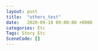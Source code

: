 ```yaml
---
layout: post
title:  "others_test"
date:   2020-09-18 09:00:00 +0000
categories: Etc
Tags: Story Etc
SceneCode: []
---
```

